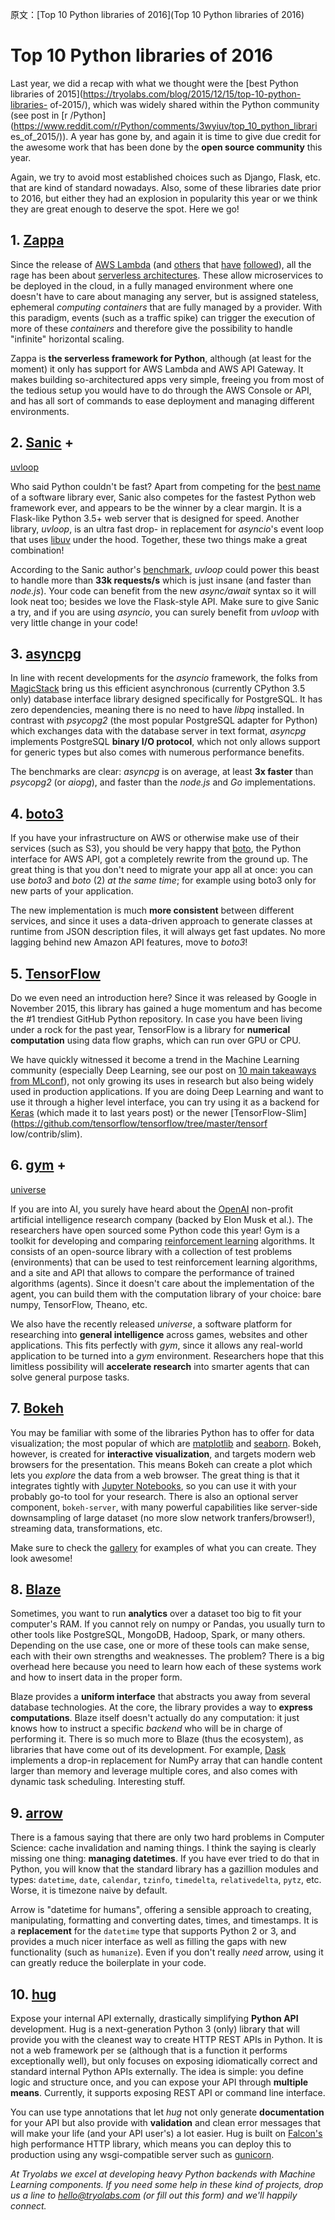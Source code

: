 原文：[Top 10 Python libraries of 2016](Top 10 Python libraries of 2016)

# Top 10 Python libraries of 2016

Last year, we did a recap with what we thought were the [best Python libraries
of 2015](https://tryolabs.com/blog/2015/12/15/top-10-python-libraries-
of-2015/), which was widely shared within the Python community (see post in [r
/Python](https://www.reddit.com/r/Python/comments/3wyiuv/top_10_python_librari
es_of_2015/)). A year has gone by, and again it is time to give due credit for
the awesome work that has been done by the **open source community** this
year.

Again, we try to avoid most established choices such as Django, Flask, etc.
that are kind of standard nowadays. Also, some of these libraries date prior
to 2016, but either they had an explosion in popularity this year or we think
they are great enough to deserve the spot. Here we go!

## 1\. [Zappa](https://www.zappa.io/)

Since the release of [AWS Lambda](https://aws.amazon.com/lambda/details/) (and
[others](https://cloud.google.com/functions/docs/) that
[have](https://azure.microsoft.com/en-us/services/functions/)
[followed](https://www.ibm.com/cloud-computing/bluemix/openwhisk)), all the
rage has been about [serverless
architectures](http://martinfowler.com/articles/serverless.html). These allow
microservices to be deployed in the cloud, in a fully managed environment
where one doesn't have to care about managing any server, but is assigned
stateless, ephemeral _computing containers_ that are fully managed by a
provider. With this paradigm, events (such as a traffic spike) can trigger the
execution of more of these _containers_ and therefore give the possibility to
handle "infinite" horizontal scaling.

Zappa is **the serverless framework for Python**, although (at least for the
moment) it only has support for AWS Lambda and AWS API Gateway. It makes
building so-architectured apps very simple, freeing you from most of the
tedious setup you would have to do through the AWS Console or API, and has all
sort of commands to ease deployment and managing different environments.

## 2\. [Sanic](https://github.com/channelcat/sanic) \+
[uvloop](https://magic.io/blog/uvloop-blazing-fast-python-networking/)

Who said Python couldn't be fast? Apart from competing for the [best
name](http://knowyourmeme.com/memes/sanic-hegehog) of a software library ever,
Sanic also competes for the fastest Python web framework ever, and appears to
be the winner by a clear margin. It is a Flask-like Python 3.5+ web server
that is designed for speed. Another library, _uvloop_, is an ultra fast drop-
in replacement for _asyncio_'s event loop that uses
[libuv](https://github.com/libuv/libuv) under the hood. Together, these two
things make a great combination!

According to the Sanic author's
[benchmark](https://github.com/channelcat/sanic#benchmarks), _uvloop_ could
power this beast to handle more than **33k requests/s** which is just insane
(and faster than _node.js_). Your code can benefit from the new _async/await_
syntax so it will look neat too; besides we love the Flask-style API. Make
sure to give Sanic a try, and if you are using _asyncio_, you can surely
benefit from _uvloop_ with very little change in your code!

## 3\. [asyncpg](https://github.com/MagicStack/asyncpg)

In line with recent developments for the _asyncio_ framework, the folks from
[MagicStack](https://magic.io/) bring us this efficient asynchronous
(currently CPython 3.5 only) database interface library designed specifically
for PostgreSQL. It has zero dependencies, meaning there is no need to have
_libpq_ installed. In contrast with _psycopg2_ (the most popular PostgreSQL
adapter for Python) which exchanges data with the database server in text
format, _asyncpg_ implements PostgreSQL **binary I/O protocol**, which not
only allows support for generic types but also comes with numerous performance
benefits.

The benchmarks are clear: _asyncpg_ is on average, at least **3x faster** than
_psycopg2_ (or _aiopg_), and faster than the _node.js_ and _Go_
implementations.

## 4\. [boto3](https://github.com/boto/boto3)

If you have your infrastructure on AWS or otherwise make use of their services
(such as S3), you should be very happy that
[boto](https://github.com/boto/boto), the Python interface for AWS API, got a
completely rewrite from the ground up. The great thing is that you don't need
to migrate your app all at once: you can use _boto3_ and _boto_ (2) _at the
same time_; for example using boto3 only for new parts of your application.

The new implementation is much **more consistent** between different services,
and since it uses a data-driven approach to generate classes at runtime from
JSON description files, it will always get fast updates. No more lagging
behind new Amazon API features, move to _boto3_!

## 5\. [TensorFlow](https://www.tensorflow.org/)

Do we even need an introduction here? Since it was released by Google in
November 2015, this library has gained a huge momentum and has become the #1
trendiest GitHub Python repository. In case you have been living under a rock
for the past year, TensorFlow is a library for **numerical computation** using
data flow graphs, which can run over GPU or CPU.

We have quickly witnessed it become a trend in the Machine Learning community
(especially Deep Learning, see our post on [10 main takeaways from
MLconf](https://tryolabs.com/blog/2016/11/18/10-main-takeaways-from-mlconf/)),
not only growing its uses in research but also being widely used in production
applications. If you are doing Deep Learning and want to use it through a
higher level interface, you can try using it as a backend for
[Keras](https://keras.io/) (which made it to last years post) or the newer
[TensorFlow-Slim](https://github.com/tensorflow/tensorflow/tree/master/tensorf
low/contrib/slim).

## 6\. [gym](https://gym.openai.com/) \+
[universe](https://universe.openai.com/)

If you are into AI, you surely have heard about the
[OpenAI](https://openai.com/) non-profit artificial intelligence research
company (backed by Elon Musk et al.). The researchers have open sourced some
Python code this year! Gym is a toolkit for developing and comparing
[reinforcement learning](https://en.wikipedia.org/wiki/Reinforcement_learning)
algorithms. It consists of an open-source library with a collection of test
problems (environments) that can be used to test reinforcement learning
algorithms, and a site and API that allows to compare the performance of
trained algorithms (agents). Since it doesn't care about the implementation of
the agent, you can build them with the computation library of your choice:
bare numpy, TensorFlow, Theano, etc.

We also have the recently released _universe_, a software platform for
researching into **general intelligence** across games, websites and other
applications. This fits perfectly with _gym_, since it allows any real-world
application to be turned into a _gym_ environment. Researchers hope that this
limitless possibility will **accelerate research** into smarter agents that
can solve general purpose tasks.

## 7\. [Bokeh](http://bokeh.pydata.org/)

You may be familiar with some of the libraries Python has to offer for data
visualization; the most popular of which are
[matplotlib](http://matplotlib.org/) and
[seaborn](http://seaborn.pydata.org/). Bokeh, however, is created for
**interactive visualization**, and targets modern web browsers for the
presentation. This means Bokeh can create a plot which lets you _explore_ the
data from a web browser. The great thing is that it integrates tightly with
[Jupyter Notebooks](https://jupyter.org/), so you can use it with your
probably go-to tool for your research. There is also an optional server
component, `bokeh-server`, with many powerful capabilities like server-side
downsampling of large dataset (no more slow network tranfers/browser!),
streaming data, transformations, etc.

Make sure to check the
[gallery](http://bokeh.pydata.org/en/latest/docs/gallery.html) for examples of
what you can create. They look awesome!

## 8\. [Blaze](https://blaze.readthedocs.io/en/latest/index.html)

Sometimes, you want to run **analytics** over a dataset too big to fit your
computer's RAM. If you cannot rely on numpy or Pandas, you usually turn to
other tools like PostgreSQL, MongoDB, Hadoop, Spark, or many others. Depending
on the use case, one or more of these tools can make sense, each with their
own strengths and weaknesses. The problem? There is a big overhead here
because you need to learn how each of these systems work and how to insert
data in the proper form.

Blaze provides a **uniform interface** that abstracts you away from several
database technologies. At the core, the library provides a way to **express
computations**. Blaze itself doesn't actually do any computation: it just
knows how to instruct a specific _backend_ who will be in charge of performing
it. There is so much more to Blaze (thus the ecosystem), as libraries that
have come out of its development. For example,
[Dask](http://dask.pydata.org/en/latest/) implements a drop-in replacement for
NumPy array that can handle content larger than memory and leverage multiple
cores, and also comes with dynamic task scheduling. Interesting stuff.

## 9\. [arrow](https://github.com/crsmithdev/arrow)

There is a famous saying that there are only two hard problems in Computer
Science: cache invalidation and naming things. I think the saying is clearly
missing one thing: **managing datetimes**. If you have ever tried to do that
in Python, you will know that the standard library has a gazillion modules and
types: `datetime`, `date`, `calendar`, `tzinfo`, `timedelta`, `relativedelta`,
`pytz`, etc. Worse, it is timezone naive by default.

Arrow is "datetime for humans", offering a sensible approach to creating,
manipulating, formatting and converting dates, times, and timestamps. It is a
**replacement** for the `datetime` type that supports Python 2 or 3, and
provides a much nicer interface as well as filling the gaps with new
functionality (such as `humanize`). Even if you don't really _need_ arrow,
using it can greatly reduce the boilerplate in your code.

## 10\. [hug](http://www.hug.rest/)

Expose your internal API externally, drastically simplifying **Python API**
development. Hug is a next-generation Python 3 (only) library that will
provide you with the cleanest way to create HTTP REST APIs in Python. It is
not a web framework per se (although that is a function it performs
exceptionally well), but only focuses on exposing idiomatically correct and
standard internal Python APIs externally. The idea is simple: you define logic
and structure once, and you can expose your API through **multiple means**.
Currently, it supports exposing REST API or command line interface.

You can use type annotations that let _hug_ not only generate
**documentation** for your API but also provide with **validation** and clean
error messages that will make your life (and your API user's) a lot easier.
Hug is built on [Falcon's](https://github.com/falconry/falcon) high
performance HTTP library, which means you can deploy this to production using
any wsgi-compatible server such as [gunicorn](http://gunicorn.org/).

_At Tryolabs we excel at developing heavy Python backends with Machine
Learning components. If you need some help in these kind of projects, drop us
a line to [hello@tryolabs.com](mailto:hello@tryolabs.com) (or fill out this
form) and we'll happily connect._